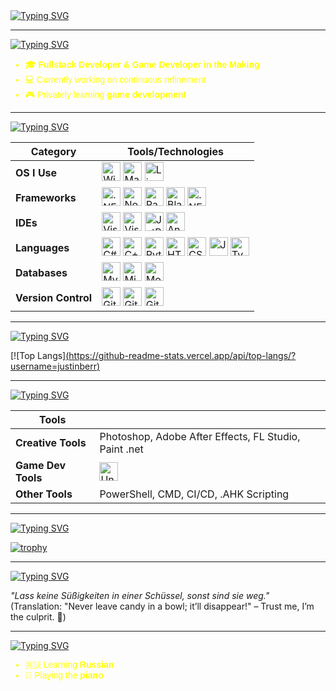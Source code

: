 <a href="https://git.io/typing-svg">
  <img src="https://readme-typing-svg.herokuapp.com?font=Fira+Code&size=28&duration=7000&pause=1000&color=FFD700&center=true&vCenter=true&width=1000&lines=Hi+there+👋+I'm+Justin!" alt="Typing SVG" />
</a>

---

<a href="https://git.io/typing-svg">
  <img src="https://readme-typing-svg.herokuapp.com?font=Fira+Code&size=24&duration=7000&pause=1000&color=FFD700&center=false&vCenter=false&width=1000&lines=🙋‍♂️+About+Me" alt="Typing SVG" />
</a>

<ul style="color:yellow; font-family:Helvetica, Arial, sans-serif;">
  <li>🎓 <strong>Fullstack Developer & Game Developer in the Making</strong></li>
  <li>💻 Currently working on continuous refinement</li>
  <li>🎮 Privately learning <strong>game development</strong></li>
</ul>

---

<a href="https://git.io/typing-svg">
  <img src="https://readme-typing-svg.herokuapp.com?font=Fira+Code&size=24&duration=7000&pause=1000&color=FFD700&center=false&vCenter=false&width=1000&lines=🚀+My+Tech+Stack" alt="Typing SVG" />
</a>


| **Category**        | **Tools/Technologies**                                                                                                                                                                                                                                                                                                                                                 |
|--------------------|-------------------------------------------------------------------------------------------------------------------------------------------------------------------------------------------------------------------------------------------------------------------------------------------------------------------------------------------------------------------------|
| **OS I Use**       | <img src="https://cdn.jsdelivr.net/gh/devicons/devicon/icons/windows8/windows8-original.svg" alt="Windows" title="Windows" width="30" height="30"/> <img src="https://cdn.jsdelivr.net/gh/devicons/devicon/icons/apple/apple-original.svg" alt="Mac" title="Mac" width="30" height="30"/> <img src="https://cdn.jsdelivr.net/gh/devicons/devicon/icons/linux/linux-original.svg" alt="Linux" title="Linux" width="30" height="30"/> |
| **Frameworks**     | <img src="https://cdn.jsdelivr.net/gh/devicons/devicon/icons/dotnetcore/dotnetcore-original.svg" alt=".NET Framework" title=".NET Framework" width="30" height="30"/> <img src="https://cdn.jsdelivr.net/gh/devicons/devicon/icons/nodejs/nodejs-original.svg" alt="Node.js" title="Node.js" width="30" height="30"/> <img src="https://cdn.jsdelivr.net/gh/devicons/devicon/icons/html5/html5-original.svg" alt="Razor" title="Razor" width="30" height="30"/> <img src="https://cdn.jsdelivr.net/gh/devicons/devicon/icons/html5/html5-original.svg" alt="Blazor" title="Blazor" width="30" height="30"/> <img src="https://cdn.jsdelivr.net/gh/devicons/devicon/icons/android/android-original.svg" alt=".NET MAUI" title=".NET MAUI" width="30" height="30"/> |
| **IDEs**           | <img src="https://cdn.jsdelivr.net/gh/devicons/devicon/icons/visualstudio/visualstudio-plain.svg" alt="Visual Studio" title="Visual Studio" width="30" height="30"/> <img src="https://cdn.jsdelivr.net/gh/devicons/devicon/icons/vscode/vscode-original.svg" alt="Visual Studio Code" title="Visual Studio Code" width="30" height="30"/> <img src="https://cdn.jsdelivr.net/gh/devicons/devicon/icons/jetbrains/jetbrains-original.svg" alt="JetBrains Rider" title="JetBrains Rider" width="30" height="30"/> <img src="https://cdn.jsdelivr.net/gh/devicons/devicon/icons/androidstudio/androidstudio-original.svg" alt="Android Studio" title="Android Studio" width="30" height="30"/> |
| **Languages**      | <img src="https://cdn.jsdelivr.net/gh/devicons/devicon/icons/csharp/csharp-original.svg" alt="C#" title="C#" width="30" height="30"/> <img src="https://cdn.jsdelivr.net/gh/devicons/devicon/icons/cplusplus/cplusplus-original.svg" alt="C++" title="C++" width="30" height="30"/> <img src="https://cdn.jsdelivr.net/gh/devicons/devicon/icons/python/python-original.svg" alt="Python" title="Python" width="30" height="30"/> <img src="https://cdn.jsdelivr.net/gh/devicons/devicon/icons/html5/html5-original.svg" alt="HTML" title="HTML" width="30" height="30"/> <img src="https://cdn.jsdelivr.net/gh/devicons/devicon/icons/css3/css3-original.svg" alt="CSS" title="CSS" width="30" height="30"/> <img src="https://cdn.jsdelivr.net/gh/devicons/devicon/icons/javascript/javascript-original.svg" alt="JavaScript" title="JavaScript" width="30" height="30"/> <img src="https://cdn.jsdelivr.net/gh/devicons/devicon/icons/typescript/typescript-original.svg" alt="TypeScript" title="TypeScript" width="30" height="30"/>             |
| **Databases**      | <img src="https://cdn.jsdelivr.net/gh/devicons/devicon/icons/mysql/mysql-original.svg" alt="MySQL" title="MySQL" width="30" height="30"/> <img src="https://cdn.jsdelivr.net/gh/devicons/devicon/icons/microsoftsqlserver/microsoftsqlserver-plain.svg" alt="Microsoft SQL Server" title="Microsoft SQL Server" width="30" height="30"/> <img src="https://cdn.jsdelivr.net/gh/devicons/devicon/icons/mongodb/mongodb-original.svg" alt="MongoDB" title="MongoDB" width="30" height="30"/> |
| **Version Control**| <img src="https://cdn.jsdelivr.net/gh/devicons/devicon/icons/git/git-original.svg" alt="Git" title="Git" width="30" height="30"/> <img src="https://cdn.jsdelivr.net/gh/devicons/devicon/icons/gitlab/gitlab-original.svg" alt="GitLab" title="GitLab" width="30" height="30"/> <img src="https://cdn.jsdelivr.net/gh/devicons/devicon/icons/github/github-original.svg" alt="GitHub" title="GitHub" width="30" height="30"/>                         |


---

<a href="https://git.io/typing-svg">
  <img src="https://readme-typing-svg.herokuapp.com?font=Fira+Code&size=24&duration=7000&pause=1000&color=FFD700&center=false&vCenter=false&width=1000&lines=📊+Most+Used+Languages" alt="Typing SVG" />
</a>

[![Top Langs][(https://github-readme-stats.vercel.app/api/top-langs/?username=justinberr)](https://github-readme-stats.vercel.app/api/top-langs/?username=justinberr)

---

<a href="https://git.io/typing-svg">
  <img src="https://readme-typing-svg.herokuapp.com?font=Fira+Code&size=24&duration=7000&pause=1000&color=FFD700&center=false&vCenter=false&width=1000&lines=🛠+Other+Tools" alt="Typing SVG" />
</a>

| **Tools**           |                                                                                                                                                                                                                                                                                                                                                                        |
|---------------------|------------------------------------------------------------------------------------------------------------------------------------------------------------------------------------------------------------------------------------------------------------------------------------------------------------------------------------------------------------------------|
| **Creative Tools**  | Photoshop, Adobe After Effects, FL Studio, Paint .net                                                                                                                                                                                                                                                                                                                                       |
| **Game Dev Tools**  | <img src="https://cdn.jsdelivr.net/gh/devicons/devicon/icons/unrealengine/unrealengine-original.svg" alt="Unreal Engine 5" title="Unreal Engine 5" width="30" height="30"/>                                                                                                                                                                                           |
| **Other Tools**     | PowerShell, CMD, CI/CD, .AHK Scripting                                                                                                                                                                                                                                                                                                                                |

---

<a href="https://git.io/typing-svg">
  <img src="https://readme-typing-svg.herokuapp.com?font=Fira+Code&size=24&duration=7000&pause=1000&color=FFD700&center=false&vCenter=false&width=1000&lines=🏆+GitHub+Trophies" alt="Typing SVG" />
</a>

[![trophy](https://github-profile-trophy.vercel.app/?username=justinberr&theme=onestar&no-bg=true&margin-w=15&margin-h=15)](https://github.com/ryo-ma/github-profile-trophy)

---

<a href="https://git.io/typing-svg">
  <img src="https://readme-typing-svg.herokuapp.com?font=Fira+Code&size=24&duration=7000&pause=1000&color=FFD700&center=false&vCenter=false&width=1000&lines=🌟+Fun+Quote" alt="Typing SVG" />
</a>

_"Lass keine Süßigkeiten in einer Schüssel, sonst sind sie weg."_  
(Translation: "Never leave candy in a bowl; it’ll disappear!" – Trust me, I’m the culprit. 🍭)

---

<a href="https://git.io/typing-svg">
  <img src="https://readme-typing-svg.herokuapp.com?font=Fira+Code&size=24&duration=7000&pause=1000&color=FFD700&center=false&vCenter=false&width=1000&lines=🎵+Fun+Facts" alt="Typing SVG" />
</a>

<ul style="color:yellow; font-family:Helvetica, Arial, sans-serif;">
  <li>🇷🇺 Learning <strong>Russian</strong></li>
  <li>🎹 Playing the <strong>piano</strong></li>
</ul>
